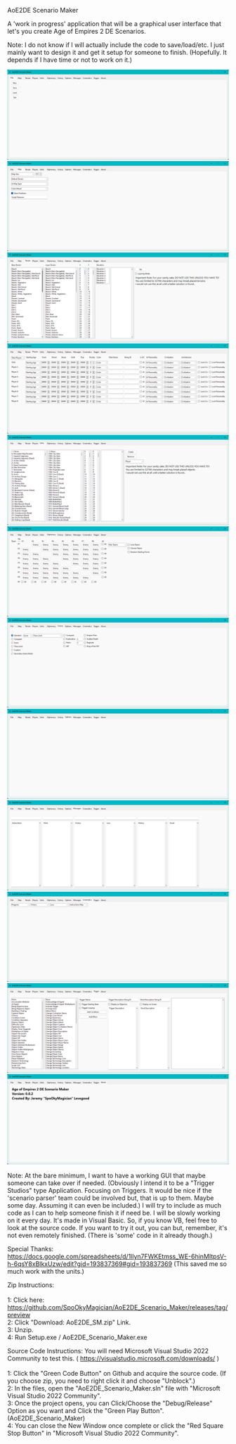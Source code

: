 AoE2DE Scenario Maker<br>

A 'work in progress' application that will be a graphical user interface that let's you create Age of Empires 2 DE Scenarios.<br>

Note: I do not know if I will actually include the code to save/load/etc. I just mainly want to design it and get it setup for someone to finish. (Hopefully. It depends if I have time or not to work on it.)<br>

![Alt text](sm_1.png?raw=true "Screenshot")
![Alt text](sm_2.png?raw=true "Screenshot")
![Alt text](sm_3.png?raw=true "Screenshot")
![Alt text](sm_4.png?raw=true "Screenshot")
![Alt text](sm_5.png?raw=true "Screenshot")
![Alt text](sm_6.png?raw=true "Screenshot")
![Alt text](sm_7.png?raw=true "Screenshot")
![Alt text](sm_8.png?raw=true "Screenshot")
![Alt text](sm_9.png?raw=true "Screenshot")
![Alt text](sm_10.png?raw=true "Screenshot")
![Alt text](sm_11.png?raw=true "Screenshot")
![Alt text](sm_12.png?raw=true "Screenshot")<br>

Note: At the bare minimum, I want to have a working GUI that maybe someone can take over if needed. (Obviously I intend it to be a "Trigger Studios" type Application. Focusing on Triggers. It would be nice if the 'scenario parser' team could be involved but, that is up to them. Maybe some day. Assuming it can even be included.) I will try to include as much code as I can to help someone finish it if need be. I will be slowly working on it every day. It's made in Visual Basic. So, if you know VB, feel free to look at the source code. If you want to try it out, you can but, remember, it's not even remotely finished. (There is 'some' code in it already though.)<br>

Special Thanks: https://docs.google.com/spreadsheets/d/1llyn7FWKEtmss_WE-6hinMItpsV-h-6qsY8xBlkxUzw/edit?gid=193837369#gid=193837369 (This saved me so much work with the units.)<br>

Zip Instructions:<br><br>
1: Click here: https://github.com/SpoOkyMagician/AoE2DE_Scenario_Maker/releases/tag/preview <br>
2: Click "Download: AoE2DE_SM.zip" Link. <br>
3: Unzip. <br>
4: Run Setup.exe / AoE2DE_Scenario_Maker.exe <br>

Source Code Instructions: You will need Microsoft Visual Studio 2022 Community to test this. ( https://visualstudio.microsoft.com/downloads/ )<br><br>
1: Click the "Green Code Button" on Github and acquire the source code. (If you choose zip, you need to right click it and choose "Unblock".)<br>
2: In the files, open the "AoE2DE_Scenario_Maker.sln" file with "Microsoft Visual Studio 2022 Community".<br>
3: Once the project opens, you can Click/Choose the "Debug/Release" Option as you want and Click the "Green Play Button". (AoE2DE_Scenario_Maker)<br>
4: You can close the New Window once complete or click the "Red Square Stop Button" in "Microsoft Visual Studio 2022 Community".
